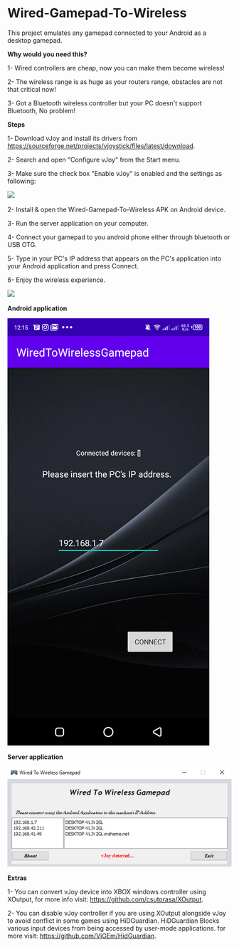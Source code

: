 # Wired-Gamepad-To-Wireless
This project emulates any gamepad connected to your Android as a desktop gamepad.

**Why would you need this?**

1- Wired controllers are cheap, now you can make them become wireless!

2- The wireless range is as huge as your routers range, obstacles are not that critical now!

3- Got a Bluetooth wireless controller but your PC doesn't support Bluetooth, No problem!

**Steps**

1- Download vJoy and install its drivers from https://sourceforge.net/projects/vjoystick/files/latest/download.

2- Search and open "Configure vJoy" from the Start menu.

3- Make sure the check box "Enable vJoy" is enabled and the settings as following:

![](vjoy_config)

2- Install & open the Wired-Gamepad-To-Wireless APK on Android device.

3- Run the server application on your computer.

4- Connect your gamepad to you android phone either through bluetooth or USB OTG.

5- Type in your PC's IP address that appears on the PC's application into your Android application and press Connect.

6- Enjoy the wireless experience.

![](vdev.PNG)

**Android application**

![](and.png)

**Server application**

![](server.PNG)

**Extras**

1- You can convert vJoy device into XBOX windows controller using XOutput, for more info visit: https://github.com/csutorasa/XOutput.

2- You can disable vJoy controller if you are using XOutput alongside vJoy to avoid conflict in some games using HiDGuardian. HiDGuardian Blocks various input devices from being accessed by user-mode applications. for more visit: https://github.com/ViGEm/HidGuardian.


